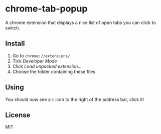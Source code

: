 # chrome-tab-popup

A chrome extension that displays a nice list of open tabs you can click to switch.

## Install

1. Go to `chrome://extensions/`
2. Tick *Developer Mode*
3. Click *Load unpacked extension...*
4. Choose the folder containing these files

## Using

You should now see a `t` icon to the right of the address bar, click it!

## License

MIT
